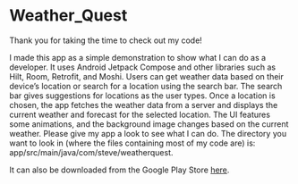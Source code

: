 # Weather_Quest


Thank you for taking the time to check out my code!

I made this app as a simple demonstration to show what I can do as a developer. 
It uses Android Jetpack Compose and other libraries such as Hilt, Room, Retrofit, and Moshi. 
Users can get weather data based on their device’s location or search for a location using the search bar. 
The search bar gives suggestions for locations as the user types. 
Once a location is chosen, the app fetches the weather data from a server and displays the current weather and forecast for the selected location. 
The UI features some animations, and the background image changes based on the current weather. 
Please give my app a look to see what I can do. 
The directory you want to look in (where the files containing most of my code are) is:   app/src/main/java/com/steve/weatherquest.

 It can also be downloaded from the Google Play Store [here](https://play.google.com/store/apps/details?id=com.steve.weatherquest).

